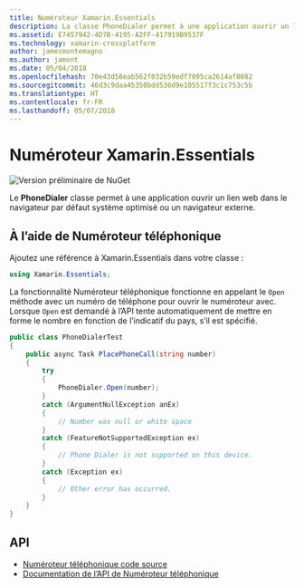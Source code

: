 ```yaml
---
title: Numéroteur Xamarin.Essentials
description: La classe PhoneDialer permet à une application ouvrir un lien web dans le navigateur par défaut système optimisé ou un navigateur externe.
ms.assetid: E7457942-4D7B-4195-A2FF-417919B9537F
ms.technology: xamarin-crossplatform
author: jamesmontemagno
ms.author: jamont
ms.date: 05/04/2018
ms.openlocfilehash: 70e43d58eab562f032b59edf7095ca2614af8082
ms.sourcegitcommit: 46d3c9daa45350bdd536d9e105517f3c1c753c5b
ms.translationtype: HT
ms.contentlocale: fr-FR
ms.lasthandoff: 05/07/2018
---
```

# <a name="xamarinessentials-phone-dialer"></a>Numéroteur Xamarin.Essentials

![Version préliminaire de NuGet](~/media/shared/pre-release.png)

Le **PhoneDialer** classe permet à une application ouvrir un lien web dans le navigateur par défaut système optimisé ou un navigateur externe.

## <a name="using-phone-dialer"></a>À l’aide de Numéroteur téléphonique

Ajoutez une référence à Xamarin.Essentials dans votre classe :

```csharp
using Xamarin.Essentials;
```

La fonctionnalité Numéroteur téléphonique fonctionne en appelant le `Open` méthode avec un numéro de téléphone pour ouvrir le numéroteur avec. Lorsque `Open` est demandé à l’API tente automatiquement de mettre en forme le nombre en fonction de l’indicatif du pays, s’il est spécifié.

```csharp
public class PhoneDialerTest
{
    public async Task PlacePhoneCall(string number)
    {
        try
        {
            PhoneDialer.Open(number);
        }
        catch (ArgumentNullException anEx)
        {
            // Number was null or white space
        }
        catch (FeatureNotSupportedException ex)
        {
            // Phone Dialer is not supported on this device.
        }
        catch (Exception ex)
        {
            // Other error has occurred.
        }
    }
}
```

## <a name="api"></a>API

- [Numéroteur téléphonique code source](https://github.com/xamarin/Essentials/tree/master/Essentials/PhoneDialer)
- [Documentation de l’API de Numéroteur téléphonique](xref:Xamarin.Essentials.PhoneDialer)
